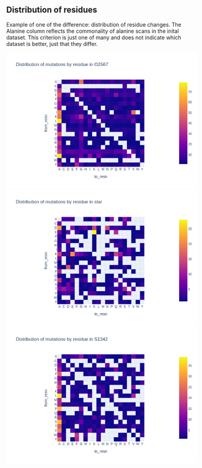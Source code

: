 ## Distribution of residues

Example of one of the difference: distribution of residue changes.
The Alanine column reflects the commonality of alanine scans in the inital dataset.
This criterion is just one of many and does not indicate which dataset is better,
just that they differ.

![O2567](../images/O2567_residue_distro.png)
![star](../images/star_residue_distro.png)
![S1342](../images/S1342_residue_distro.png)
